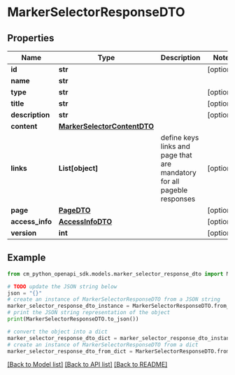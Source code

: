 # MarkerSelectorResponseDTO


## Properties

Name | Type | Description | Notes
------------ | ------------- | ------------- | -------------
**id** | **str** |  | [optional] 
**name** | **str** |  | 
**type** | **str** |  | [optional] 
**title** | **str** |  | [optional] 
**description** | **str** |  | [optional] 
**content** | [**MarkerSelectorContentDTO**](MarkerSelectorContentDTO.md) |  | 
**links** | **List[object]** | define keys links and page that are mandatory for all pageble responses | [optional] 
**page** | [**PageDTO**](PageDTO.md) |  | [optional] 
**access_info** | [**AccessInfoDTO**](AccessInfoDTO.md) |  | [optional] 
**version** | **int** |  | [optional] 

## Example

```python
from cm_python_openapi_sdk.models.marker_selector_response_dto import MarkerSelectorResponseDTO

# TODO update the JSON string below
json = "{}"
# create an instance of MarkerSelectorResponseDTO from a JSON string
marker_selector_response_dto_instance = MarkerSelectorResponseDTO.from_json(json)
# print the JSON string representation of the object
print(MarkerSelectorResponseDTO.to_json())

# convert the object into a dict
marker_selector_response_dto_dict = marker_selector_response_dto_instance.to_dict()
# create an instance of MarkerSelectorResponseDTO from a dict
marker_selector_response_dto_from_dict = MarkerSelectorResponseDTO.from_dict(marker_selector_response_dto_dict)
```
[[Back to Model list]](../README.md#documentation-for-models) [[Back to API list]](../README.md#documentation-for-api-endpoints) [[Back to README]](../README.md)


